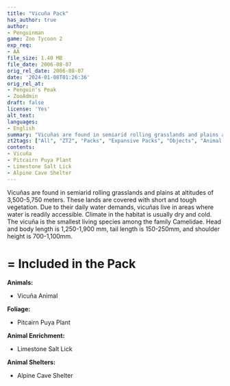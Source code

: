 ```yaml
---
title: "Vicuña Pack"
has_author: true
author:
- Penguinman
game: Zoo Tycoon 2
exp_req:
- AA
file_size: 1.40 MB
file_date: 2006-08-07
orig_rel_date: 2006-08-07
date: '2024-01-08T01:26:36'
orig_rel_at: 
- Penguin's Peak
- ZooAdmin
draft: false
license: 'Yes'
alt_text: 
languages:
- English
summary: "Vicuñas are found in semiarid rolling grasslands and plains at altitudes of 3,500-5,750 meters."
zt2tags: ["All", "ZT2", "Packs", "Expansive Packs", "Objects", "Animal Enrichment", "Foliage", "Animals", "South American", "Ungulates"]
contents:
- Vicuña
- Pitcairn Puya Plant
- Limestone Salt Lick
- Alpine Cave Shelter
---
```


Vicuñas are found in semiarid rolling grasslands and plains at altitudes of 3,500-5,750 meters. These lands are covered with short and tough vegetation. Due to their daily water demands, vicuñas live in areas where water is readily accessible. Climate in the habitat is usually dry and cold. The vicuña is the smallest living species among the family Camelidae. Head and body length is 1,250-1,900 mm, tail length is 150-250mm, and shoulder height is 700-1,100mm.

=
Included in the Pack
=

**Animals:**
- Vicuña Animal

**Foliage:**
- Pitcairn Puya Plant

**Animal Enrichment:**
- Limestone Salt Lick

**Animal Shelters:**
- Alpine Cave Shelter
